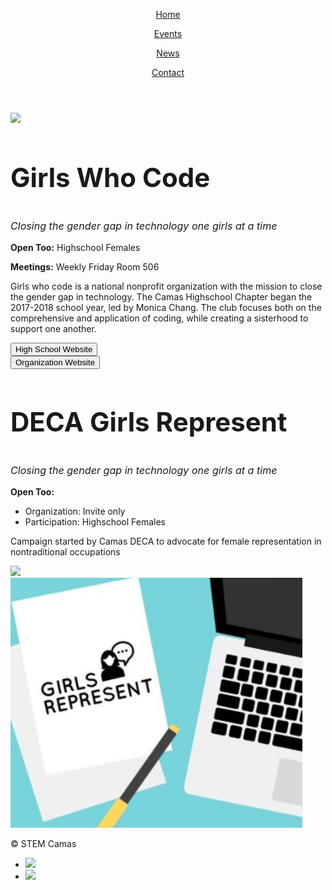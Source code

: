 <html>
<head>
  <meta charset="utf-8"/>
  <link rel="stylesheet" href="https://maxcdn.bootstrapcdn.com/bootstrap/3.3.6/css/bootstrap.min.css" integrity="sha384-1q8mTJOASx8j1Au+a5WDVnPi2lkFfwwEAa8hDDdjZlpLegxhjVME1fgjWPGmkzs7" crossorigin="anonymous">
  <link href='https://fonts.googleapis.com/css?family=Roboto:300,400,700' rel='stylesheet' type='text/css'>
  <link rel="stylesheet" type="text/css" href="main.css">
</head>
<body>
  <header class="container">
    <div class="row">
      <nav class="col-sm-12 text-right">
        <a href="https://aquabs.github.io/STEM/"><p>Home</p></a>
        <a href=" https://aquabs.github.io/STEM-events/."><p>Events</p></a>
        <a href="https://aquabs.github.io/STEM-news/"><p>News</p></a>
        <a href=" https://aquabs.github.io/STEM-contacts/."><p>Contact</p></a>
      </nav>
    </div>
    </header>
 <body>
   <section class="container">
     <div class="row">
       <nav class="col-sm-4">
         <a href="https://sites.google.com/view/camasgirlswhocode/homeabout"><img src="https://3zjc852t4swp1lmezl171oga-wpengine.netdna-ssl.com/wp-content/uploads/2017/01/GWC-logo_2016-on-navy.jpg" height="400px"></a>
       </nav>
       <nav class="col-sm-8">
         <h1 style="font-size:300%;">Girls Who Code</h1>
         <p style="font-size:115%;"><i> Closing the gender gap in technology one girls at a time</i></p>
         <p><b>Open Too:</b> Highschool Females</p>
         <p><b>Meetings:</b> Weekly Friday Room 506</p>
         <p> Girls who code is a national nonprofit organization with the mission to close the gender gap in technology. The Camas Highschool Chapter began the 2017-2018 school year, led by Monica Chang. The club focuses both on the comprehensive and application of coding, while creating a sisterhood to support one another.</p>
         <section class="container">
     <div class="row">
       <nav class="col-sm-3">
         <a href="https://sites.google.com/view/camasgirlswhocode/homeabout"><button class="button button2">High School Website</button></a>
       </nav>
       <nav class="col-sm-3">
         <a href="https://girlswhocode.com/about-us/"><button class="button button2">Organization Website</button></a>
       </nav>
           </div>
         </section>
       </nav>
     </div>
     </section>
      
   <section class="container">
     <div class="row">
       <nav class="col-sm-8">
         <h1 style="font-size:300%;">DECA Girls Represent</h1>
         <p style="font-size:115%;"><i> Closing the gender gap in technology one girls at a time</i></p>
         <p><b>Open Too:</b></p>
         <ul>
         <li>Organization: Invite only</li>
         <li>Participation: Highschool Females</li>
         </ul>
         <p> Campaign started by Camas DECA to advocate for female representation in nontraditional occupations</p>
       <a href="https://twitter.com/camasgirlsrep"><img src="http://www.interprint-services.co.uk/wp-content/uploads/2016/11/Icon_Twitter.svg_.png" height="50px"></a>
       </nav>
       <nav class="col-sm-4">
         <img src="represent.png" height="400px">
       </nav>
           </div>
         </section>
     
     
     
   <footer class="container">
    <div class="row">
      <p class="col-sm-4">&copy; STEM Camas</p>
      <ul class="col-sm-8">
        <li class="col-sm-1">  <a href="https://www.instagram.com/girlswhocode/"><img src="https://s3.amazonaws.com/codecademy-content/projects/make-a-website/lesson-4/instagram.svg"></a> </li>
        <li class="col-sm-1"> <a href="https://sites.google.com/view/camasgirlswhocode/homeabout"><img src="https://s3.amazonaws.com/codecademy-content/projects/make-a-website/lesson-4/medium.svg"></a> </li>
      </ul>
    </div>
  </footer>
